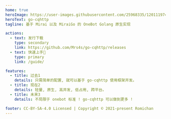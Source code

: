 ```yaml
---
home: true
heroImage: https://user-images.githubusercontent.com/25968335/120111974-8abef880-c139-11eb-99cd-fa928348b198.png
heroText: go-cqhttp
tagline: 基于 Mirai 以及 MiraiGo 的 OneBot Golang 原生实现

actions:
  - text: 发行下载
    type: secondary
    link: https://github.com/Mrs4s/go-cqhttp/releases
  - text: 快速上手🚀
    type: primary
    link: /guide/

features:
  - title: 过去1
    details: 只需简单的配置, 就可以基于 go-cqhttp 使用框架开发。
  - title: 现在2
    details: 轻量, 原生, 高并发, 低占用, 跨平台。
  - title: 未来3
    details: 不局限于 onebot 标准 ! go-cqhttp 可以做到更多 !

footer: CC-BY-SA-4.0 Licensed | Copyright © 2021-present Romichan
---
```

